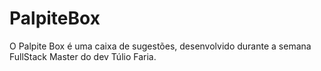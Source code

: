 # PalpiteBox
 O Palpite Box é uma caixa de sugestões, desenvolvido durante a semana FullStack Master do dev Túlio Faria.
